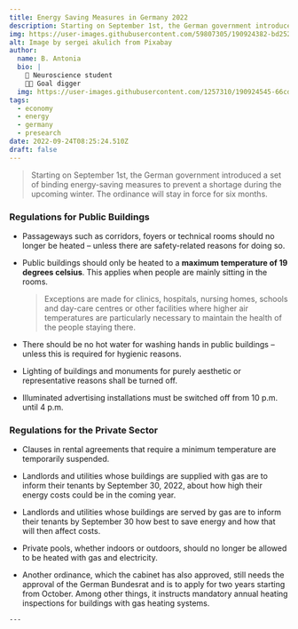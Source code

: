 ```yaml
---
title: Energy Saving Measures in Germany 2022 
description: Starting on September 1st, the German government introduced a set of binding energy-saving measures to prevent a shortage during the upcoming winter. 
img: https://user-images.githubusercontent.com/59807305/190924382-bd2525da-35f4-49d1-9515-5e43b9fd1a2c.jpg
alt: Image by sergei akulich from Pixabay 
author:
  name: B. Antonia
  bio: |
    🧠 Neuroscience student
    🦸🏼 Goal digger
  img: https://user-images.githubusercontent.com/1257310/190924545-66cd79f4-445a-41d5-9cd4-f29d00d3619c.jpg
tags:
  - economy
  - energy
  - germany
  - presearch
date: 2022-09-24T08:25:24.510Z
draft: false
---
```



> Starting on September 1st, the German government introduced a set of binding energy-saving measures to prevent a shortage during the upcoming winter. The ordinance will stay in force for six months.  


### Regulations for Public Buildings

- Passageways such as corridors, foyers or technical rooms should no longer be heated – unless there are safety-related reasons for doing so.

- Public buildings should only be heated to a **maximum temperature of 19 degrees celsius**. This applies when people are mainly sitting in the rooms.

  > Exceptions are made for clinics, hospitals, nursing homes, schools and day-care centres or other facilities where higher air temperatures are particularly necessary to maintain the health of the people staying there.

- There should be no hot water for washing hands in public buildings – unless this is required for hygienic reasons.

- Lighting of buildings and monuments for purely aesthetic or representative reasons shall be turned off.

- Illuminated advertising installations must be switched off from 10 p.m. until 4 p.m.


### Regulations for the Private Sector

- Clauses in rental agreements that require a minimum temperature are temporarily suspended.

- Landlords and utilities whose buildings are supplied with gas are to inform their tenants by September 30, 2022, about how high their energy costs could be in the coming year.

- Landlords and utilities whose buildings are served by gas are to inform their tenants by September 30 how best to save energy and how that will then affect costs.

- Private pools, whether indoors or outdoors, should no longer be allowed to be heated with gas and electricity.

- Another ordinance, which the cabinet has also approved, still needs the approval of the German Bundesrat and is to apply for two years starting from October. Among other things, it instructs mandatory annual heating inspections for buildings with gas heating systems.
 
``` "text" The second set of rules is expected to lower the gas consumption by around two percent. Economy Minister Robert Habeck from the Green Party sees it as small but necessary contribution. Germany has committed to reducing its gas consumption by 20% while in other EU countries the target lies at 15%. 
---
